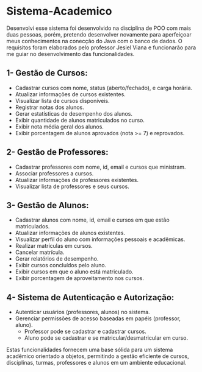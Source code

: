 # Sistema-Academico

Desenvolvi esse sistema foi desenvolvido na disciplina de POO com mais duas pessoas, porém, pretendo desenvolver novamente para aperfeiçoar meus conhecimentos na conecção do Java com o banco de dados. O requisitos foram elaborados pelo professor Jesiel Viana e funcionarão para me guiar no desenvolvimento das funcionalidades.

## 1- Gestão de Cursos:

- Cadastrar cursos com nome, status (aberto/fechado), e carga horária.
- Atualizar informações de cursos existentes.
- Visualizar lista de cursos disponíveis.
- Registrar notas dos alunos.
- Gerar estatísticas de desempenho dos alunos.
- Exibir quantidade de alunos matriculados no curso.
- Exibir nota média geral dos alunos.
- Exibir porcentagem de alunos aprovados (nota >= 7) e reprovados.

## 2- Gestão de Professores:

- Cadastrar professores com nome, id, email e cursos que ministram.
- Associar professores a cursos.
- Atualizar informações de professores existentes.
- Visualizar lista de professores e seus cursos.

## 3- Gestão de Alunos:

- Cadastrar alunos com nome, id, email e cursos em que estão matriculados.
- Atualizar informações de alunos existentes.
- Visualizar perfil do aluno com informações pessoais e acadêmicas.
- Realizar matrículas em cursos.
- Cancelar matrícula.
- Gerar relatórios de desempenho.
- Exibir cursos concluídos pelo aluno.
- Exibir cursos em que o aluno está matriculado.
- Exibir porcentagem de aproveitamento nos cursos.

## 4- Sistema de Autenticação e Autorização:

- Autenticar usuários (professores, alunos) no sistema.
- Gerenciar permissões de acesso baseadas em papéis (professor, aluno).
  - Professor pode se cadastrar e cadastrar cursos.
  - Aluno pode se cadastrar e se matricular/desmatricular em curso.

Estas funcionalidades fornecem uma base sólida para um sistema acadêmico orientado a objetos, permitindo a gestão eficiente de cursos, disciplinas, turmas, professores e alunos em um ambiente educacional.
